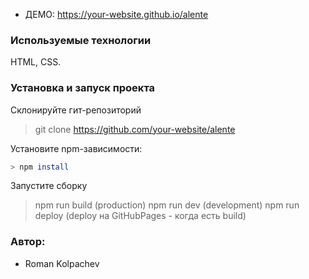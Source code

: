 - ДЕМО: https://your-website.github.io/alente

### Используемые технологии

HTML, CSS.

### Установка и запуск проекта

Склонируйте гит-репозиторий

> git clone <https://github.com/your-website/alente>

Установите npm-зависимости:

```bash
> npm install
```

Запустите сборку

> npm run build (production)
> npm run dev (development)
> npm run deploy (deploy на GitHubPages - когда есть build)

### Автор:

- Roman Kolpachev
